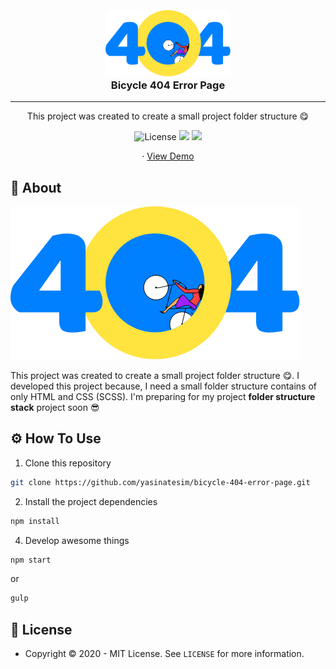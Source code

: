 

<h3 align="center">
  <br>
  <a href="https://github.com/yasinatesim/yasinates.com"><img src="./dist/assets/img/error-page-text.png" alt="Bicycle 404 Error Page" width="200"></a>
  <br>
  Bicycle 404 Error Page
  <br>
</h3>
<hr>
<p align="center">This project was created to create a small project folder structure 😋</p>

<p align="center">
    <img src="https://img.shields.io/github/license/yasinatesim/yasinates.com?color=%23303036&style=flat-square"
         alt="License">
<a href="https://www.linkedin.com/in/yasinatesim"><img src="https://img.shields.io/badge/Linkedin-%23303036?logo=linkedin&color=%23303036&style=flat-square"></a>
<a href="https://www.instagram.com/codewith_yasinatesim"><img src="https://img.shields.io/badge/Instagram-%23303036?logo=instagram&color=%23303036&style=flat-square"></a>
</p>

  <p align="center">
    · <a href="https://yasinatesim.github.io/bicycle-404-error-page/dist/">View Demo</a>
  </p>
</p>

## 📖 About

<img src="./dist/assets/img/error-page-text.png" alt="Bicycle 404 Error Page">

This project was created to create a small project folder structure 😋.
I developed this project because, I need a small folder structure contains of only HTML and CSS (SCSS).
I'm preparing for my project **folder structure stack** project soon 😎


## ⚙️ How To Use

 1. Clone this repository

```bash
git clone https://github.com/yasinatesim/bicycle-404-error-page.git
```

 2. Install the project dependencies
```bash
npm install
```
 4. Develop awesome things
```bash
npm start
```

or

```bash
gulp
```

## 🔑 License
* Copyright © 2020 - MIT License.
See `LICENSE` for more information.
